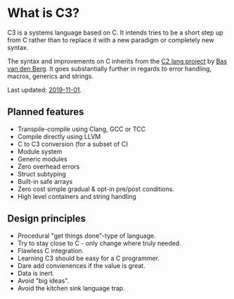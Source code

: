 # What is C3?

C3 is a systems language based on C. It intends tries to be a short step up from C rather than to replace it with a new paradigm or completely new syntax. 

The syntax and improvements on C inherits from the [C2 lang project](http://www.c2lang.org/) by [Bas van den Berg](https://github.com/bvdberg). It goes substantially further in regards to error handling, macros, generics and strings.

Last updated: [2019-11-01](changes).

## Planned features

- Transpile-compile using Clang, GCC or TCC
- Compile directly using LLVM
- C to C3 conversion (for a subset of C)
- Module system
- Generic modules
- Zero overhead errors
- Struct subtyping
- Built-in safe arrays
- Zero cost simple gradual & opt-in pre/post conditions.
- High level containers and string handling

## Design principles

- Procedural "get things done"-type of language.
- Try to stay close to C - only change where truly needed.
- Flawless C integration.
- Learning C3 should be easy for a C programmer.
- Dare add convienences if the value is great.
- Data is inert.
- Avoid "big ideas".
- Avoid the kitchen sink language trap.

